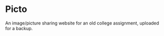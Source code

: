 Picto
=====

An image/picture sharing website for an old college assignment, uploaded for a backup.

